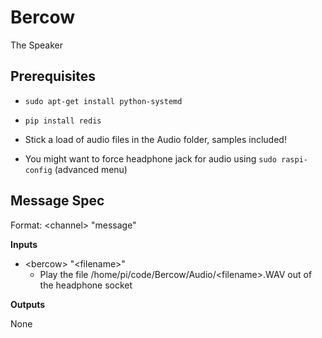 # Bercow

The Speaker

## Prerequisites

- `sudo apt-get install python-systemd`
- `pip install redis`

- Stick a load of audio files in the Audio folder, samples included!
- You might want to force headphone jack for audio using `sudo raspi-config` (advanced menu)

## Message Spec

Format: \<channel> "message"

**Inputs**

* \<bercow> "\<filename>"
  * Play the file /home/pi/code/Bercow/Audio/\<filename>.WAV out of the headphone socket

**Outputs**

None